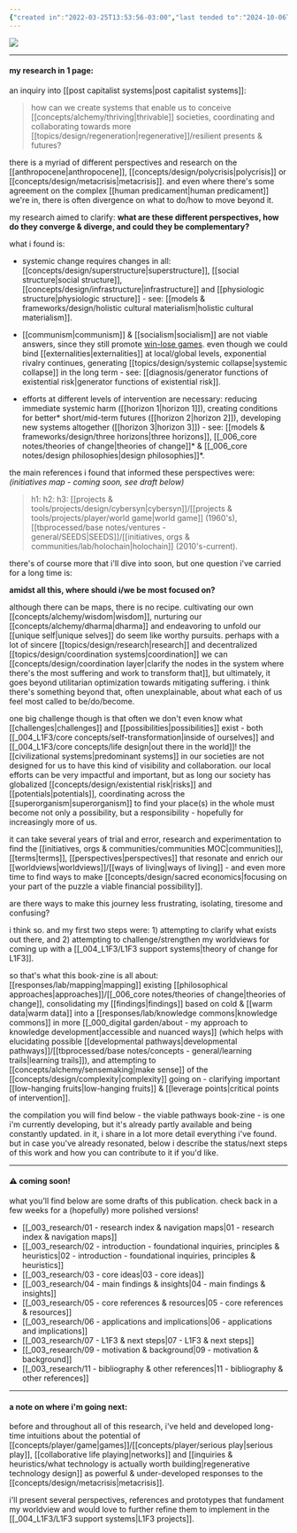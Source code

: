 ```yaml
---
{"created in":"2022-03-25T13:53:56-03:00","last tended to":"2024-10-06T02:11:50-03:00","tags":["🌿"],"aliases":["viable pathways","viable pathways zine","viable pathways book-zine","viable pathways book-zine mvp","book-zine"],"dg-publish":true,"notestage":["🌿"],"created":"2022-03-25T13:53:56.444-03:00","updated":"2025-01-28T14:40:28.482-03:00","permalink":"/003-research/00-viable-pathways-book-zine/","dgPassFrontmatter":true}
---
```


<!--![viable pathways book-zine cover.png|1000](/img/user/assets/viable%20pathways%20book-zine%20cover.png)-->
![](https://i.imgur.com/MzsDZ3I.jpeg)

---
#### my research in 1 page:

an inquiry into [[post capitalist systems\|post capitalist systems]]:

> how can we create systems that enable us to conceive [[concepts/alchemy/thriving\|thrivable]] societies, coordinating and collaborating towards more [[topics/design/regeneration\|regenerative]]/resilient presents & futures?

there is a myriad of different perspectives and research on the [[anthropocene\|anthropocene]], [[concepts/design/polycrisis\|polycrisis]] or [[concepts/design/metacrisis\|metacrisis]]. and even where there's some agreement on the complex [[human predicament\|human predicament]] we're in, there is often divergence on what to do/how to move beyond it.

my research aimed to clarify: **what are these different perspectives, how do they converge & diverge, and could they be complementary?**

what i found is:

- systemic change requires changes in all: [[concepts/design/superstructure\|superstructure]], [[social structure\|social structure]], [[concepts/design/infrastructure\|infrastructure]] and [[physiologic structure\|physiologic structure]] - see: [[models & frameworks/design/holistic cultural materialism\|holistic cultural materialism]].

- [[communism\|communism]] & [[socialism\|socialism]] are not viable answers, since they still promote [win-lose games](https://civilizationemerging.com/new-economics-series-3/). even though we could bind [[externalities\|externalities]] at local/global levels, exponential rivalry continues, generating [[topics/design/systemic collapse\|systemic collapse]] in the long term - see: [[diagnosis/generator functions of existential risk\|generator functions of existential risk]].

- efforts at different levels of intervention are necessary: reducing immediate systemic harm ([[horizon 1\|horizon 1]]), creating conditions for better* short/mid-term futures ([[horizon 2\|horizon 2]]), developing new systems altogether ([[horizon 3\|horizon 3]]) - see: [[models & frameworks/design/three horizons\|three horizons]], [[_006_core notes/theories of change\|theories of change]]\* & [[_006_core notes/design philosophies\|design philosophies]]\*.

the main references i found that informed these perspectives were: *(initiatives map - coming soon, see draft below)*

> h1: 
> h2: 
> h3: [[projects & tools/projects/design/cybersyn\|cybersyn]]/[[projects & tools/projects/player/world game\|world game]] (1960's), [[tbprocessed/base notes/ventures - general/SEEDS\|SEEDS]]/[[initiatives, orgs & communities/lab/holochain\|holochain]] (2010's-current).

there's of course more that i'll dive into soon, but one question i've carried for a long time is:

**amidst all this, where should i/we be most focused on?**

although there can be maps, there is no recipe. cultivating our own [[concepts/alchemy/wisdom\|wisdom]], nurturing our [[concepts/alchemy/dharma\|dharma]] and endeavoring to unfold our [[unique self\|unique selves]] do seem like worthy pursuits. perhaps with a lot of sincere [[topics/design/research\|research]] and decentralized [[topics/design/coordination systems\|coordination]] we can [[concepts/design/coordination layer\|clarify the nodes in the system where there's the most suffering and work to transform that]], but ultimately, it goes beyond utilitarian optimization towards mitigating suffering. i think there's something beyond that, often unexplainable, about what each of us feel most called to be/do/become.

one big challenge though is that often we don't even know what [[challenges\|challenges]] and [[possibilities\|possibilities]] exist - both [[_004_L1F3/core concepts/self-transformation\|inside of ourselves]] and [[_004_L1F3/core concepts/life design\|out there in the world]]! the [[civilizational systems\|predominant systems]] in our societies are not designed for us to have this kind of visibility and collaboration. our local efforts can be very impactful and important, but as long our society has globalized [[concepts/design/existential risk\|risks]] and [[potentials\|potentials]], coordinating across the [[superorganism\|superorganism]] to find your place(s) in the whole must become not only a possibility, but a responsibility - hopefully for increasingly more of us.

it can take several years of trial and error, research and experimentation to find the [[initiatives, orgs & communities/communities MOC\|communities]], [[terms\|terms]], [[perspectives\|perspectives]] that resonate and enrich our [[worldviews\|worldviews]]/[[ways of living\|ways of living]] - and even more time to find ways to make [[concepts/design/sacred economics\|focusing on your part of the puzzle a viable financial possibility]].

are there ways to make this journey less frustrating, isolating, tiresome and confusing?

i think so. and my first two steps were: 1) attempting to clarify what exists out there, and 2) attempting to challenge/strengthen my worldviews for coming up with a [[_004_L1F3/L1F3 support systems\|theory of change for L1F3]].

so that's what this book-zine is all about: [[responses/lab/mapping\|mapping]] existing [[philosophical approaches\|approaches]]/[[_006_core notes/theories of change\|theories of change]], consolidating my [[findings\|findings]] based on cold & [[warm data\|warm data]] into a [[responses/lab/knowledge commons\|knowledge commons]] in more [[_000_digital garden/about - my approach to knowledge development\|accessible and nuanced ways]] (which helps with elucidating possible [[developmental pathways\|developmental pathways]]/[[tbprocessed/base notes/concepts - general/learning trails\|learning trails]]), and attempting to [[concepts/alchemy/sensemaking\|make sense]] of the [[concepts/design/complexity\|complexity]] going on - clarifying important [[low-hanging fruits\|low-hanging fruits]] & [[leverage points\|critical points of intervention]].

the compilation you will find below - the viable pathways book-zine - is one i'm currently developing, but it's already partly available and being constantly updated. in it, i share in a lot more detail everything i've found. but in case you've already resonated, below i describe the status/next steps of this work and how you can contribute to it if you'd like.

---
#### ⚠ coming soon!

what you'll find below are some drafts of this publication. check back in a few weeks for a (hopefully) more polished versions!

- [[_003_research/01 - research index & navigation maps\|01 - research index & navigation maps]]
- [[_003_research/02 - introduction - foundational inquiries, principles & heuristics\|02 - introduction - foundational inquiries, principles & heuristics]]
- [[_003_research/03 - core ideas\|03 - core ideas]]
- [[_003_research/04 - main findings & insights\|04 - main findings & insights]]
- [[_003_research/05 - core references & resources\|05 - core references & resources]]
- [[_003_research/06 - applications and implications\|06 - applications and implications]]
- [[_003_research/07 - L1F3 & next steps\|07 - L1F3 & next steps]]
- [[_003_research/09 - motivation & background\|09 - motivation & background]]
- [[_003_research/11 - bibliography & other references\|11 - bibliography & other references]]

---
#### a note on where i'm going next:

before and throughout all of this research, i've held and developed long-time intuitions about the potential of [[concepts/player/game\|games]]/[[concepts/player/serious play\|serious play]], [[collaborative life playing\|networks]] and [[inquiries & heuristics/what technology is actually worth building\|regenerative technology design]] as powerful & under-developed responses to the [[concepts/design/metacrisis\|metacrisis]].

i'll present several perspectives, references and prototypes that fundament my worldview and would love to further refine them to implement in the [[_004_L1F3/L1F3 support systems\|L1F3 projects]].